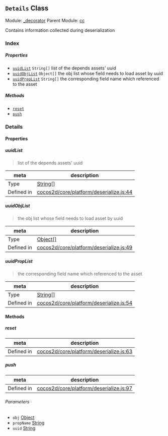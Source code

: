 ## `Details` Class



Module: [_decorator](../modules/_decorator.md)
Parent Module: [cc](../modules/cc.md)


Contains information collected during deserialization



### Index

##### Properties

  - [`uuidList`](#uuidlist) `String[]` list of the depends assets' uuid
  - [`uuidObjList`](#uuidobjlist) `Object[]` the obj list whose field needs to load asset by uuid
  - [`uuidPropList`](#uuidproplist) `String[]` the corresponding field name which referenced to the asset



##### Methods

  - [`reset`](#reset) 
  - [`push`](#push) 



### Details


#### Properties


##### uuidList

> list of the depends assets' uuid

| meta | description |
|------|-------------|
| Type | <a href="https://developer.mozilla.org/en/JavaScript/Reference/Global_Objects/String" class="crosslink external" target="_blank">String[]</a> |
| Defined in | [cocos2d/core/platform/deserialize.js:44](https://github.com/cocos-creator/engine/blob/9546fb0f9c421d190e0aba7645402156498449ea/cocos2d/core/platform/deserialize.js#L44) |



##### uuidObjList

> the obj list whose field needs to load asset by uuid

| meta | description |
|------|-------------|
| Type | <a href="https://developer.mozilla.org/en/JavaScript/Reference/Global_Objects/Object" class="crosslink external" target="_blank">Object[]</a> |
| Defined in | [cocos2d/core/platform/deserialize.js:49](https://github.com/cocos-creator/engine/blob/9546fb0f9c421d190e0aba7645402156498449ea/cocos2d/core/platform/deserialize.js#L49) |



##### uuidPropList

> the corresponding field name which referenced to the asset

| meta | description |
|------|-------------|
| Type | <a href="https://developer.mozilla.org/en/JavaScript/Reference/Global_Objects/String" class="crosslink external" target="_blank">String[]</a> |
| Defined in | [cocos2d/core/platform/deserialize.js:54](https://github.com/cocos-creator/engine/blob/9546fb0f9c421d190e0aba7645402156498449ea/cocos2d/core/platform/deserialize.js#L54) |






<!-- Method Block -->
#### Methods


##### reset



| meta | description |
|------|-------------|
| Defined in | [cocos2d/core/platform/deserialize.js:63](https://github.com/cocos-creator/engine/blob/9546fb0f9c421d190e0aba7645402156498449ea/cocos2d/core/platform/deserialize.js#L63) |



##### push



| meta | description |
|------|-------------|
| Defined in | [cocos2d/core/platform/deserialize.js:97](https://github.com/cocos-creator/engine/blob/9546fb0f9c421d190e0aba7645402156498449ea/cocos2d/core/platform/deserialize.js#L97) |

###### Parameters
- `obj` <a href="https://developer.mozilla.org/en/JavaScript/Reference/Global_Objects/Object" class="crosslink external" target="_blank">Object</a> 
- `propName` <a href="https://developer.mozilla.org/en/JavaScript/Reference/Global_Objects/String" class="crosslink external" target="_blank">String</a> 
- `uuid` <a href="https://developer.mozilla.org/en/JavaScript/Reference/Global_Objects/String" class="crosslink external" target="_blank">String</a> 



